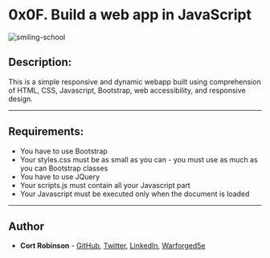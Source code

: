 # 0x0F. Build a web app in JavaScript

![smiling-school](https://user-images.githubusercontent.com/61477167/139351175-a6152e15-0602-4766-9e71-997b413693e2.png)

## Description:
This is a simple responsive and dynamic webapp built using comprehension of HTML, CSS, Javascript, Bootstrap, web accessibility, and responsive design.

---
## Requirements:
* You have to use Bootstrap
* Your styles.css must be as small as you can - you must use as much as you can Bootstrap classes
* You have to use JQuery
* Your scripts.js must contain all your Javascript part
* Your Javascript must be executed only when the document is loaded
---

## Author
* **Cort Robinson** - [GitHub](https://github.com/cort-robinson), [Twitter](https://twitter.com/cort_robinson), [LinkedIn](https://www.linkedin.com/in/cort-robinson-4201b41a9/), [Warforged5e](https://github.com/cort-robinson/warforged5e)
